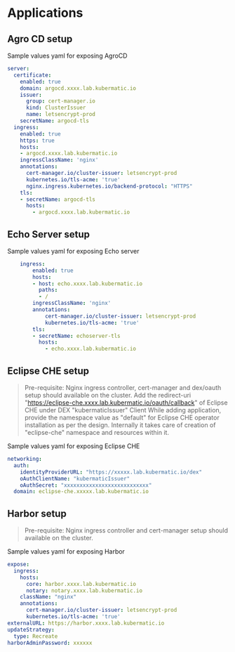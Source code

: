 # Applications

## Agro CD setup
Sample values yaml for exposing AgroCD

```yaml
server:
  certificate:
    enabled: true
    domain: argocd.xxxx.lab.kubermatic.io
    issuer:
      group: cert-manager.io
      kind: ClusterIssuer
      name: letsencrypt-prod
    secretName: argocd-tls
  ingress:
    enabled: true
    https: true
    hosts:
    - argocd.xxxx.lab.kubermatic.io
    ingressClassName: 'nginx'
    annotations:
      cert-manager.io/cluster-issuer: letsencrypt-prod
      kubernetes.io/tls-acme: 'true'
      nginx.ingress.kubernetes.io/backend-protocol: "HTTPS"
    tls: 
    - secretName: argocd-tls
      hosts:
        - argocd.xxxx.lab.kubermatic.io
```

## Echo Server setup
Sample values yaml for exposing Echo server
```yaml
    ingress:
        enabled: true
        hosts:
        - host: echo.xxxx.lab.kubermatic.io
          paths:
          - /
        ingressClassName: 'nginx'
        annotations:
            cert-manager.io/cluster-issuer: letsencrypt-prod
            kubernetes.io/tls-acme: 'true'
        tls: 
        - secretName: echoserver-tls
          hosts:
            - echo.xxxx.lab.kubermatic.io
```

## Eclipse CHE setup
> Pre-requisite:  Nginx ingress controller, cert-manager and dex/oauth setup should available on the cluster.
> Add the redirect-uri "https://eclipse-che.xxxx.lab.kubermatic.io/oauth/callback" of Eclipse CHE under DEX "kubermaticIssuer" Client
> While adding application, provide the namespace value as "default" for Eclipse CHE operator installation as per the design. Internally it takes care of creation of "eclipse-che" namespace and resources within it.

Sample values yaml for exposing Eclipse CHE 
```yaml
networking:
  auth:
    identityProviderURL: "https://xxxxx.lab.kubermatic.io/dex"
    oAuthClientName: "kubermaticIssuer"
    oAuthSecret: "xxxxxxxxxxxxxxxxxxxxxxxxxxx"
  domain: eclipse-che.xxxxx.lab.kubermatic.io
```

## Harbor setup
> Pre-requisite:  Nginx ingress controller and cert-manager setup should available on the cluster.

Sample values yaml for exposing Harbor 
```yaml
expose:
  ingress:
    hosts:
      core: harbor.xxxx.lab.kubermatic.io
      notary: notary.xxxx.lab.kubermatic.io
    className: "nginx"
    annotations:
      cert-manager.io/cluster-issuer: letsencrypt-prod
      kubernetes.io/tls-acme: 'true'
externalURL: https://harbor.xxxx.lab.kubermatic.io
updateStrategy:
  type: Recreate
harborAdminPassword: xxxxxx
```